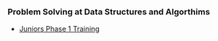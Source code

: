 <h3>Problem Solving at Data Structures and Algorthims</h3>
<ul>
  <li><a href="https://codeforces.com/group/c3FDl9EUi9/contest/262795">Juniors Phase 1 Training</a></li>
</ul>
